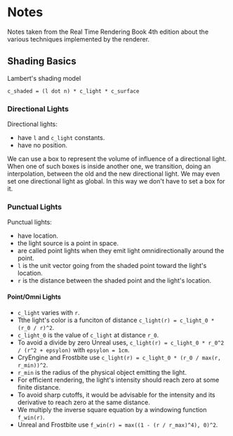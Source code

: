 # Notes

Notes taken from the Real Time Rendering Book 4th edition about the various techniques implemented by the renderer.

## Shading Basics

Lambert's shading model

`c_shaded = (l dot n) * c_light * c_surface`

### Directional Lights

Directional lights:
- have `l` and `c_light` constants.
- have no position.

We can use a box to represent the volume of influence of a directional light. When one of such boxes is inside another one, we transition, doing an interpolation, between the old and the new directional light. We may even set one directional light as global. In this way we don't have to set a box for it.

### Punctual Lights

Punctual lights:
- have location.
- the light source is a point in space.
- are called point lights when they emit light omnidirectionally around the point.
- `l` is the unit vector going from the shaded point toward the light's location.
- `r` is the distance between the shaded point and the light's location.

#### Point/Omni Lights

- `c_light` varies with `r`.
- Tthe light's color is a funciton of distance `c_light(r) = c_light_0 * (r_0 / r)^2`.
- `c_light_0` is the value of `c_light` at distance `r_0`.
- To avoid a divide by zero Unreal uses, `c_light(r) = c_light_0 * r_0^2 / (r^2 + epsylon)` with `epsylon = 1cm`.
- CryEngine and Frostbite use `c_light(r) = c_light_0 * (r_0 / max(r, r_min))^2`.
- `r_min` is the radius of the physical object emitting the light. 
- For efficient rendering, the light's intensity should reach zero at some finite distance.
- To avoid sharp cutoffs, it would be advisable for the intensity and its derivative to reach zero at the same distance.
- We multiply the inverse square equation by a windowing function `f_win(r)`.
- Unreal and Frostbite use `f_win(r) = max((1 - (r / r_max)^4), 0)^2`.
